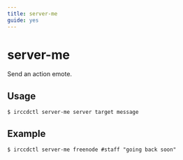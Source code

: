 ```yaml
---
title: server-me
guide: yes
---
```


# server-me

Send an action emote.

## Usage

````nohighlight
$ irccdctl server-me server target message
````

## Example

````nohighlight
$ irccdctl server-me freenode #staff "going back soon"
````

